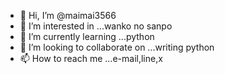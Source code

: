- 👋 Hi, I’m @maimai3566
- 👀 I’m interested in ...wanko no sanpo
- 🌱 I’m currently learning ...python
- 💞️ I’m looking to collaborate on ...writing python
- 📫 How to reach me ...e-mail,line,x

<!---
maimai3566/maimai3566 is a ✨ special ✨ repository because its `README.md` (this file) appears on your GitHub profile.
You can click the Preview link to take a look at your changes.
--->
